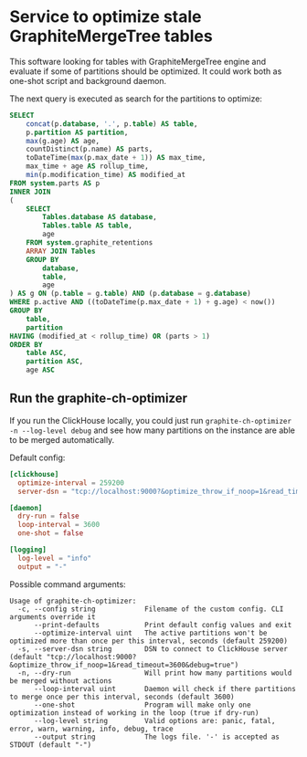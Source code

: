 # Service to optimize stale GraphiteMergeTree tables
This software looking for tables with GraphiteMergeTree engine and evaluate if some of partitions should be optimized. It could work both as one-shot script and background daemon.

The next query is executed as search for the partitions to optimize:

```sql
SELECT
    concat(p.database, '.', p.table) AS table,
    p.partition AS partition,
    max(g.age) AS age,
    countDistinct(p.name) AS parts,
    toDateTime(max(p.max_date + 1)) AS max_time,
    max_time + age AS rollup_time,
    min(p.modification_time) AS modified_at
FROM system.parts AS p
INNER JOIN
(
    SELECT
        Tables.database AS database,
        Tables.table AS table,
        age
    FROM system.graphite_retentions
    ARRAY JOIN Tables
    GROUP BY
        database,
        table,
        age
) AS g ON (p.table = g.table) AND (p.database = g.database)
WHERE p.active AND ((toDateTime(p.max_date + 1) + g.age) < now())
GROUP BY
    table,
    partition
HAVING (modified_at < rollup_time) OR (parts > 1)
ORDER BY
    table ASC,
    partition ASC,
    age ASC
```


## Run the graphite-ch-optimizer
If you run the ClickHouse locally, you could just run `graphite-ch-optimizer -n --log-level debug` and see how many partitions on the instance are able to be merged automatically.

Default config:

```toml
[clickhouse]
  optimize-interval = 259200
  server-dsn = "tcp://localhost:9000?&optimize_throw_if_noop=1&read_timeout=3600&debug=true"

[daemon]
  dry-run = false
  loop-interval = 3600
  one-shot = false

[logging]
  log-level = "info"
  output = "-"
```

Possible command arguments:

```
Usage of graphite-ch-optimizer:
  -c, --config string            Filename of the custom config. CLI arguments override it
      --print-defaults           Print default config values and exit
      --optimize-interval uint   The active partitions won't be optimized more than once per this interval, seconds (default 259200)
  -s, --server-dsn string        DSN to connect to ClickHouse server (default "tcp://localhost:9000?&optimize_throw_if_noop=1&read_timeout=3600&debug=true")
  -n, --dry-run                  Will print how many partitions would be merged without actions
      --loop-interval uint       Daemon will check if there partitions to merge once per this interval, seconds (default 3600)
      --one-shot                 Program will make only one optimization instead of working in the loop (true if dry-run)
      --log-level string         Valid options are: panic, fatal, error, warn, warning, info, debug, trace
      --output string            The logs file. '-' is accepted as STDOUT (default "-")
```
